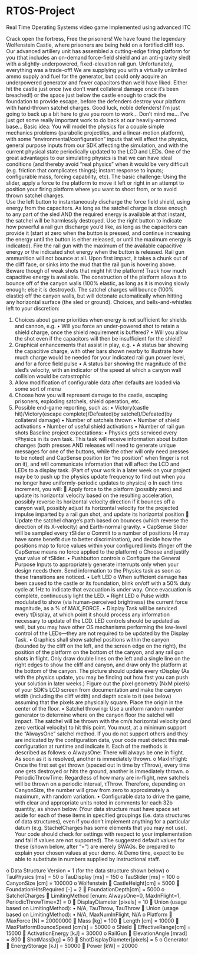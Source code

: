 # RTOS-Project
Real Time Operating Systems video game implemented using advanced ITC

Crack open the fortress, Free the prisoners!
We have found the legendary Wolfenstein Castle, where prisoners are being held on a fortified cliff top.  Our advanced artillery unit has assembled a cutting-edge firing platform for you (that includes an on-demand force-field shield and an anti-gravity sled) with a slightly-underpowered, fixed-elevation rail gun.  Unfortunately, everything was a trade-off!  We are supplying you with a virtually unlimited ammo supply and fuel for the generator, but could only acquire an underpowered generator and fewer capacitors than we’d have liked.  Either hit the castle just once (we don’t want collateral damage once it’s been breached!) or the space just below the castle enough to crack the foundation to provide escape, before the defenders destroy your platform with hand-thrown satchel charges.
Good luck, noble defenders!    I’m just going to back up a bit here to give you room to work…  Don’t mind me… I’ve just got some really important work to do back at our heavily-armored base…
Basic idea:
You will model the physics for a couple simple mechanics problems (parabolic projectiles, and a  linear-motion platform), with some “environmental/configuration” inputs that will affect the physics, general purpose inputs from our SDK affecting the simulation, and with the current physical state periodically updated to the LCD and LEDs.
One of the great advantages to our simulating physics is that we can have ideal conditions (and thereby avoid “real physics” when it would be very difficult (e.g. friction that complicates things); instant response to inputs; configurable mass, forcing capability, etc).
The basic challenge:
Using the slider, apply a force to the platform to move it left or right in an attempt to position your firing platform where you want to shoot from, or to avoid thrown satchel charges.   
Use the left button to instantaneously discharge the force field shield, using energy from the capacitors.  As long as the satchel charge is close enough to any part of the sled AND the required energy is available at that instant, the satchel will be harmlessly destroyed.
Use the right button to indicate how powerful a rail gun discharge you’d like, as long as the capacitors can provide it (start at zero when the button is pressed, and continue increasing the energy until the button is either released, or until the maximum energy is indicated).  Fire the rail gun with the maximum of the available capacitive energy or the indicated shot energy when the button is released. Rail gun ammunition will not bounce at all.  Upon first impact, it takes a chunk out of the cliff face, or sinks into the mud that the rail gun is hovering above.  Beware though of weak shots that might hit the platform!
Track how much capacitive energy is available.
The construction of the platform allows it to bounce off of the canyon walls (100% elastic, as long as it is moving slowly enough; else it is destroyed).
The satchel charges will bounce (100% elastic) off the canyon walls, but will detonate automatically when hitting any horizontal surface (the sled or ground).
Choices, and bells-and-whistles left to your discretion:
1.	Choices about game priorities when energy is not sufficient for shields and cannon, e.g.
•	Will you force an under-powered shot to retain a shield charge, once the shield requirement is buffered?
•	Will you allow the shot even if the capacitors will then be insufficient for the shield?
2.	Graphical enhancements that assist in play, e.g.
•	A status bar showing the capacitive charge, with other bars shown nearby to illustrate how much charge would be needed for your indicated rail gun power level, and for a force field pulse
•	A status bar showing the magnitude of the sled’s velocity, with an indicator of the speed at which a canyon wall collision would be catastrophic
3.	Allow modification of configurable data after defaults are loaded via some sort of menu
4.	Choose how you will represent damage to the castle, escaping prisoners, exploding satchels, shield operation, etc.
5.	Possible end-game reporting, such as:
•	Victory(castle hit)/Victory(escape complete)/Defeated(by satchel)/Defeated(by collateral damage)
•	Number of satchels thrown
•	Number of shield activations
•	Number of useful shield activations
•	Number of rail gun shots
Baseline project expectations:
•	Physics gets serviced every τPhysics in its own task.  This task will receive information about button changes (both presses AND releases will need to generate unique messages for one of the buttons, while the other will only need presses to be noted) and CapSense position (or “no position” when finger is not on it), and will communicate information that will affect the LCD and LEDs to a display task.  (Part of your work in a later week on your project may be to push up the physics update frequency to find out when you no longer have uniformly-periodic updates to physics)
o	In each time increment, you will:
	Apply force to the platform (possibly zero) and update its horizontal velocity based on the resulting acceleration, possibly reverse its horizontal velocity direction if it bounces off a canyon wall, possibly adjust its horizontal velocity for the projected impulse imparted by a rail gun shot, and update its horizontal position
	Update the satchel charge’s path based on bounces (which reverse the direction of its X-velocity) and Earth-normal gravity.
•	CapSense Slider will be sampled every τSlider
o	Commit to a number of positions (4 may have some benefit due to better discrimination), and decide how the positions map to force values within your configured limits (finger off the CapSense means no force applied to the platform)
o	Choose and justify your value of τSlider.
•	Pushbutton controls 
o	Configure the General Purpose Inputs to appropriately generate interrupts only when your design needs them.  Send information to the Physics task as soon as these transitions are noticed.
•	Left LED
o	When sufficient damage has been caused to the castle or its foundation, blink on/off with a 50% duty cycle at 1Hz to indicate that evacuation is under way. Once evacuation is complete, continuously light the LED.
•	Right LED
o	Pulse width modulated to show (via human-perceived brightness) the current force magnitude, as a % of MAX_FORCE.
•	Display Task will be serviced every τDisplay, at which point it should process any information necessary to update of the LCD.  LED controls should be updated as well, but you may have other OS mechanisms performing the low-level control of the LEDs—they are not required to be updated by the Display Task.
•	Graphics shall show satchel positions within the canyon (bounded by the cliff on the left, and the screen edge on the right), the position of the platform on the bottom of the canyon, and any rail gun shots in flight.  Only draw double lines on the left and a single line on the right edges to show the cliff and canyon, and draw only the platform at the bottom of the canyon. The picture should update every τDisplay  (As with the physics update, you may be finding out how fast you can push your solution in later weeks.)   Figure out the pixel geometry (NxM pixels) of your SDK’s LCD screen from documentation and make the canyon width (including the cliff width) and depth scale to it (see below) assuming that the pixels are physically square.  Place the origin in the center of the floor.
•	Satchel throwing: Use a uniform random number generator to determine where on the canyon floor the satchel will impact.  The satchel will be thrown with the cm/s horizontal velocity (and zero vertical velocity) to hit this point.  You must, at a minimum support the “AlwaysOne” satchel method.  If you do not support others and they are indicated by the configuration data, your code must detect this mal-configuration at runtime and indicate it.  Each of the methods is described as follows:
o	AlwaysOne: There will always be one in flight.  As soon as it is resolved, another is immediately thrown.
o	MaxInFlight: Once the first set get thrown (spaced out in time by τThrow), every time one gets destroyed or hits the ground, another is immediately thrown. 
o	PeriodicThrowTime: Regardless of how many are in-flight, new satchels will be thrown on a periodic interval, τThrow.  Therefore, depending on CanyonSize, the number will grow from zero to approximately a maximum, with random variation.
•	Configurable data to drive the game, with clear and appropriate units noted in comments for each 32b quantity, as shown below.   (Your data structure must have space set aside for each of these items in specified groupings (i.e. data structures of data structures), even if you don’t implement anything for a particular datum (e.g. StachelCharges has some elements that you may not use).  Your code should check for settings with respect to your implementation and fail if values are not supported).   The suggested default values for these (shown below, after “=”) are merely SWAGs.   Be prepared to explain your chosen values at your demo.  At Demo time, expect to be able to substitute in numbers supplied by instructional staff.

o	Data Structure Version = 1 (for the data structure shown below)
o	TauPhysics [ms] = 50
o	TauDisplay [ms] = 150 
o	TauSlider [ms] = 100
o	CanyonSize [cm] = 100000
o	Wolfenstein
	CastleHeight[cm] = 5000
	FoundationHitsRequired [-] = 2
	FoundationDepth[cm] = 5000
o	SatchelCharges
	LimitingMethod [enum: AlwaysOne=0, MaxInFlight=1, PeriodicThrowTime=2] = 0
	DisplayDiameter [pixels] = 10
	Union (usage based on LimitingMethod):
•	N/A, TauThrow, TauThrow
	Union (usage based on LimitingMethod):
•	N/A, MaxNumInFlight, N/A
o	Platform
	MaxForce [N] = 20000000
	Mass [kg] = 100
	Length [cm] = 10000
	MaxPlatformBounceSpeed [cm/s] = 50000
o	Shield
	EffectiveRange[cm] = 15000
	ActivationEnergy [kJ] = 30000
o	RailGun
	ElevationAngle [mrad] = 800
	ShotMass[kg] = 50
	ShotDisplayDiameter[pixels] = 5
o	Generator
	EnergyStorage [kJ] = 50000
	Power [kW] = 20000
